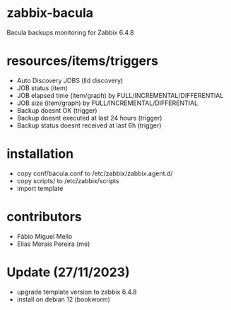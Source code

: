 zabbix-bacula
===
Bacula backups monitoring for Zabbix 6.4.8

resources/items/triggers
===
* Auto Discovery JOBS (lld discovery)
* JOB status (item)
* JOB elapsed time (item/graph) by FULL/INCREMENTAL/DIFFERENTIAL 
* JOB size (item/graph) by FULL/INCREMENTAL/DIFFERENTIAL
* Backup doesnt OK (trigger)
* Backup doesnt executed at last 24 hours (trigger)
* Backup status doesnt received at last 6h (trigger)

installation
===
* copy conf/bacula.conf to /etc/zabbix/zabbix.agent.d/
* copy scripts/ to /etc/zabbix/scripts
* import template

contributors
=====
* Fábio Miguel Mello
* Elias Morais Pereira (me)

Update (27/11/2023)
=====
* upgrade template version to zabbix 6.4.8
* install on debian 12 (bookworm)
